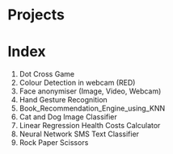 # Projects
  # Index
  1. Dot Cross Game
  2. Colour Detection in webcam (RED)
  3. Face anonymiser (Image, Video, Webcam)
  4. Hand Gesture Recognition
  5. Book_Recommendation_Engine_using_KNN
  6. Cat and Dog Image Classifier
  7. Linear Regression Health Costs Calculator
  8. Neural Network SMS Text Classifier
  9. Rock Paper Scissors
